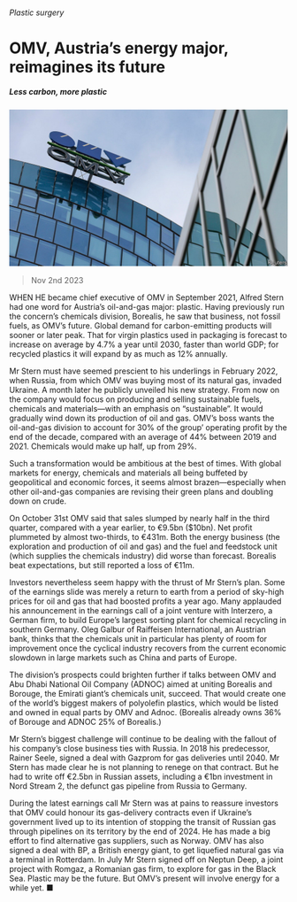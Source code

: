 ###### Plastic surgery

# OMV, Austria’s energy major, reimagines its future 

##### Less carbon, more plastic 

![image](images/20231104_WBP503.jpg) 

> Nov 2nd 2023 

WHEN HE became chief executive of OMV in September 2021, Alfred Stern had one word for Austria’s oil-and-gas major: plastic. Having previously run the concern’s chemicals division, Borealis, he saw that business, not fossil fuels, as OMV’s future. Global demand for carbon-emitting products will sooner or later peak. That for virgin plastics used in packaging is forecast to increase on average by 4.7% a year until 2030, faster than world GDP; for recycled plastics it will expand by as much as 12% annually. 

Mr Stern must have seemed prescient to his underlings in February 2022, when Russia, from which OMV was buying most of its natural gas, invaded Ukraine. A month later he publicly unveiled his new strategy. From now on the company would focus on producing and selling sustainable fuels, chemicals and materials—with an emphasis on “sustainable”. It would gradually wind down its production of oil and gas. OMV’s boss wants the oil-and-gas division to account for 30% of the group’ operating profit by the end of the decade, compared with an average of 44% between 2019 and 2021. Chemicals would make up half, up from 29%.

Such a transformation would be ambitious at the best of times. With global markets for energy, chemicals and materials all being buffeted by geopolitical and economic forces, it seems almost brazen—especially when other oil-and-gas companies are revising their green plans and doubling down on crude. 

On October 31st OMV said that sales slumped by nearly half in the third quarter, compared with a year earlier, to €9.5bn ($10bn). Net profit plummeted by almost two-thirds, to €431m. Both the energy business (the exploration and production of oil and gas) and the fuel and feedstock unit (which supplies the chemicals industry) did worse than forecast. Borealis beat expectations, but still reported a loss of €11m. 

Investors nevertheless seem happy with the thrust of Mr Stern’s plan. Some of the earnings slide was merely a return to earth from a period of sky-high prices for oil and gas that had boosted profits a year ago. Many applauded his announcement in the earnings call of a joint venture with Interzero, a German firm, to build Europe’s largest sorting plant for chemical recycling in southern Germany. Oleg Galbur of Raiffeisen International, an Austrian bank, thinks that the chemicals unit in particular has plenty of room for improvement once the cyclical industry recovers from the current economic slowdown in large markets such as China and parts of Europe. 

The division’s prospects could brighten further if talks between OMV and Abu Dhabi National Oil Company (ADNOC) aimed at uniting Borealis and Borouge, the Emirati giant’s chemicals unit, succeed. That would create one of the world’s biggest makers of polyolefin plastics, which would be listed and owned in equal parts by OMV and Adnoc. (Borealis already owns 36% of Borouge and ADNOC 25% of Borealis.)

Mr Stern’s biggest challenge will continue to be dealing with the fallout of his company’s close business ties with Russia. In 2018 his predecessor, Rainer Seele, signed a deal with Gazprom for gas deliveries until 2040. Mr Stern has made clear he is not planning to renege on that contract. But he had to write off €2.5bn in Russian assets, including a €1bn investment in Nord Stream 2, the defunct gas pipeline from Russia to Germany. 

During the latest earnings call Mr Stern was at pains to reassure investors that OMV could honour its gas-delivery contracts even if Ukraine’s government lived up to its intention of stopping the transit of Russian gas through pipelines on its territory by the end of 2024. He has made a big effort to find alternative gas suppliers, such as Norway. OMV has also signed a deal with BP, a British energy giant, to get liquefied natural gas via a terminal in Rotterdam. In July Mr Stern signed off on Neptun Deep, a joint project with Romgaz, a Romanian gas firm, to explore for gas in the Black Sea. Plastic may be the future. But OMV’s present will involve energy for a while yet. ■


